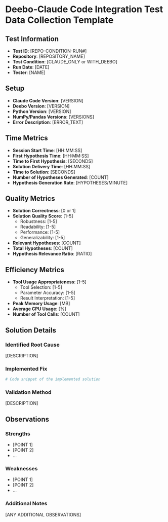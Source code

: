 # Deebo-Claude Code Integration Test Data Collection Template

## Test Information

- **Test ID**: [REPO-CONDITION-RUN#]
- **Repository**: [REPOSITORY_NAME]
- **Test Condition**: [CLAUDE_ONLY or WITH_DEEBO]
- **Run Date**: [DATE]
- **Tester**: [NAME]

## Setup

- **Claude Code Version**: [VERSION]
- **Deebo Version**: [VERSION]
- **Python Version**: [VERSION]
- **NumPy/Pandas Versions**: [VERSIONS]
- **Error Description**: [ERROR_TEXT]

## Time Metrics

- **Session Start Time**: [HH:MM:SS]
- **First Hypothesis Time**: [HH:MM:SS]
- **Time to First Hypothesis**: [SECONDS]
- **Solution Delivery Time**: [HH:MM:SS]
- **Time to Solution**: [SECONDS]
- **Number of Hypotheses Generated**: [COUNT]
- **Hypothesis Generation Rate**: [HYPOTHESES/MINUTE]

## Quality Metrics

- **Solution Correctness**: [0 or 1]
- **Solution Quality Score**: [1-5]
  - Robustness: [1-5]
  - Readability: [1-5]
  - Performance: [1-5]
  - Generalizability: [1-5]
- **Relevant Hypotheses**: [COUNT]
- **Total Hypotheses**: [COUNT]
- **Hypothesis Relevance Ratio**: [RATIO]

## Efficiency Metrics

- **Tool Usage Appropriateness**: [1-5]
  - Tool Selection: [1-5]
  - Parameter Accuracy: [1-5]
  - Result Interpretation: [1-5]
- **Peak Memory Usage**: [MB]
- **Average CPU Usage**: [%]
- **Number of Tool Calls**: [COUNT]

## Solution Details

### Identified Root Cause
[DESCRIPTION]

### Implemented Fix
```python
# Code snippet of the implemented solution
```

### Validation Method
[DESCRIPTION]

## Observations

### Strengths
- [POINT 1]
- [POINT 2]
- ...

### Weaknesses
- [POINT 1]
- [POINT 2]
- ...

### Additional Notes
[ANY ADDITIONAL OBSERVATIONS]
